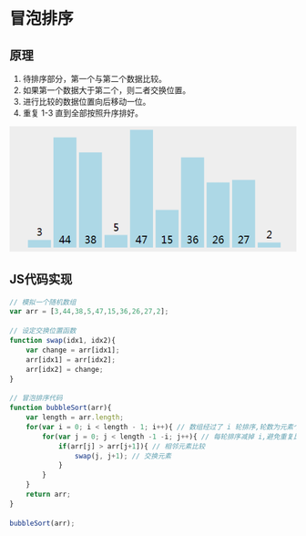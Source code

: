 # 冒泡排序
## 原理
1. 待排序部分，第一个与第二个数据比较。
2. 如果第一个数据大于第二个，则二者交换位置。
3. 进行比较的数据位置向后移动一位。 
4. 重复 1-3 直到全部按照升序排好。

![演示](../pic/bubbleSort.gif)

## JS代码实现
```js
// 模拟一个随机数组
var arr = [3,44,38,5,47,15,36,26,27,2];

// 设定交换位置函数
function swap(idx1, idx2){
	var change = arr[idx1];
	arr[idx1] = arr[idx2];
	arr[idx2] = change;
}

// 冒泡排序代码
function bubbleSort(arr){
	var length = arr.length;
	for(var i = 0; i < length - 1; i++){ // 数组经过了 i 轮排序,轮数为元素个数 -1。
		for(var j = 0; j < length -1 -i; j++){ // 每轮排序减掉 i,避免重复比较。
			if(arr[j] > arr[j+1]){ // 相邻元素比较
 				swap(j, j+1); // 交换元素
			}
		}
	}
	return arr;
}

bubbleSort(arr);
```